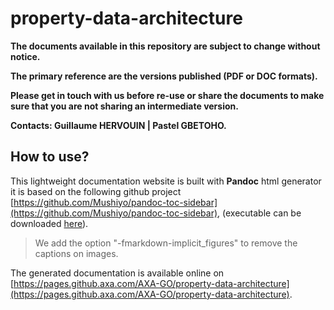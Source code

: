 # property-data-architecture

**The documents available in this repository are subject to change without notice.**

**The primary reference are the versions published (PDF or DOC formats).**

**Please get in touch with us before re-use or share the documents to make sure that you are not sharing an intermediate version.**

**Contacts: Guillaume HERVOUIN | Pastel GBETOHO.**

## How to use?
This lightweight documentation website is built with **Pandoc** html generator it is based on the following github project [https://github.com/Mushiyo/pandoc-toc-sidebar](https://github.com/Mushiyo/pandoc-toc-sidebar), (executable can be downloaded [here](https://github.com/jgm/pandoc/releases)).

> We add the option "-fmarkdown-implicit_figures" to remove the captions on images.

The generated documentation is available online on [https://pages.github.axa.com/AXA-GO/property-data-architecture](https://pages.github.axa.com/AXA-GO/property-data-architecture).